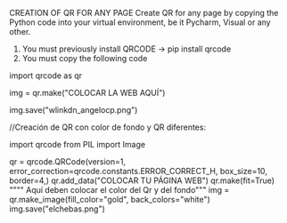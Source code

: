 CREATION OF QR FOR ANY PAGE
Create QR for any page by copying the Python code into your virtual environment, be it Pycharm, Visual or any other.

1. You must previously install QRCODE -> pip install qrcode
2. You must copy the following code


import qrcode  as qr

img = qr.make("COLOCAR LA WEB AQUÍ")

img.save("wlinkdn_angelocp.png")


//Creación de QR con color de fondo y QR diferentes:

import qrcode
from PIL import Image

qr = qrcode.QRCode(version=1,
                   error_correction=qrcode.constants.ERROR_CORRECT_H,
                   box_size=10, border=4,)
qr.add_data("COLOCAR TU PÁGINA WEB")
qr.make(fit=True)
"""" Aquí deben colocar el color del Qr y del fondo"""
img = qr.make_image(fill_color="gold", back_colors="white")
img.save("elchebas.png")



